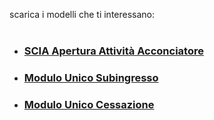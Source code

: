 scarica i modelli che ti interessano:
<br><br/>
- ### [SCIA Apertura Attività Acconciatore ][87ff4a7a]

   [87ff4a7a]: http://www.umbriageo.regione.umbria.it/AccessoUnico/modulistica/03.pdf "vai al modulo"

- ### [Modulo Unico Subingresso][7cf4384a]

   [7cf4384a]: http://www.umbriageo.regione.umbria.it/AccessoUnico/modulistica/23.pdf "vai al modulo"

- ### [Modulo Unico Cessazione  ][47441420]

   [47441420]: http://www.umbriageo.regione.umbria.it/AccessoUnico/modulistica/22.pdf "vai al modulo"
